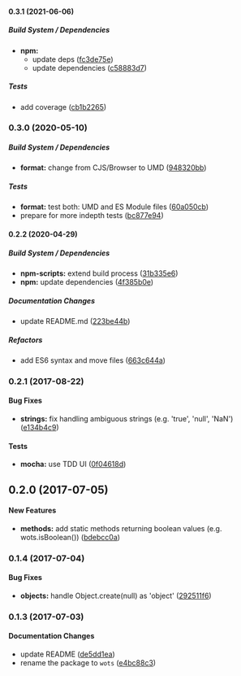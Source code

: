 #### 0.3.1 (2021-06-06)

##### Build System / Dependencies

* **npm:**
  *  update deps ([fc3de75e](https://github.com/tvardy/wots/commit/fc3de75ec42e0f5da27d03721ff7dc8bf920ec8a))
  *  update dependencies ([c58883d7](https://github.com/tvardy/wots/commit/c58883d7decef897e245a7cd3c5fcbc113ec6e76))

##### Tests

*  add coverage ([cb1b2265](https://github.com/tvardy/wots/commit/cb1b2265a818d3fbeb6144f33355e0c468fdbaae))

### 0.3.0 (2020-05-10)

##### Build System / Dependencies

* **format:**  change from CJS/Browser to UMD ([948320bb](https://github.com/tvardy/wots/commit/948320bbe0ed0cfe38b0ef42a0eb66f04df88e27))

##### Tests

* **format:**  test both: UMD and ES Module files ([60a050cb](https://github.com/tvardy/wots/commit/60a050cb8fe1c97f89e9fea8c58b0742b930e04b))
*  prepare for more indepth tests ([bc877e94](https://github.com/tvardy/wots/commit/bc877e948184cfd47a269382f7cf4d793ee17db6))

#### 0.2.2 (2020-04-29)

##### Build System / Dependencies

* **npm-scripts:**  extend build process ([31b335e6](https://github.com/tvardy/wots/commit/31b335e60a012e286fcbcce517bd814580553fa6))
* **npm:**  update dependencies ([4f385b0e](https://github.com/tvardy/wots/commit/4f385b0ee3a255864668d20c93673c340b7af800))

##### Documentation Changes

*  update README.md ([223be44b](https://github.com/tvardy/wots/commit/223be44b194b273488bf06b1df7993e8d724f33b))

##### Refactors

*  add ES6 syntax and move files ([663c644a](https://github.com/tvardy/wots/commit/663c644aa428a8a1bc6212dd9d13fecfa2eb9719))

### 0.2.1 (2017-08-22)

#### Bug Fixes

* **strings:** fix handling ambiguous strings (e.g. 'true', 'null', 'NaN') ([e134b4c9](https://github.com/tvardy/wots/commit/e134b4c91028d34f4226bcb41c4f12866976ce90))

#### Tests

* **mocha:** use TDD UI ([0f04618d](https://github.com/tvardy/wots/commit/0f04618d3a751745de33a93969e354beab5d33d3))

## 0.2.0 (2017-07-05)

#### New Features

* **methods:** add static methods returning boolean values (e.g. wots.isBoolean()) ([bdebcc0a](https://github.com/tvardy/wots/commit/bdebcc0a06ca1d2cccf7eb8f8ae1f282a1aa8008))

### 0.1.4 (2017-07-04)

#### Bug Fixes

* **objects:** handle Object.create(null) as 'object' ([292511f6](https://github.com/tvardy/wots/commit/292511f62cfdc18be7c8abd00b47b2e626ab93a8))


### 0.1.3 (2017-07-03)

#### Documentation Changes

* update README ([de5dd1ea](https://github.com/tvardy/wots/commit/de5dd1eae01950a34a015fa3d67c6d4bec6064c1))
* rename the package to `wots` ([e4bc88c3](https://github.com/tvardy/wots/commit/e4bc88c36e6c20623205a1f1acb6448abe79ae74))


